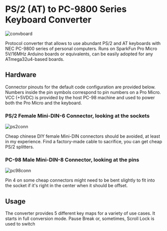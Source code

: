 # PS/2 (AT) to PC-9800 Series Keyboard Converter

![convboard](https://user-images.githubusercontent.com/32784787/202309940-71aa7d5c-1b22-4544-8487-274933973721.png)

Protocol converter that allows to use abundant PS/2 and AT keyboards with NEC PC-9800 series of personal computers. Runs on SparkFun Pro Micro 5V/16MHz Arduino boards or equivalents, can be easily adopted for any ATmega32u4-based boards.

## Hardware

Connector pinouts for the default code configuration are provided below. Numbers inside the pin symbols correspond to pin numbers on a Pro Micro. VCC (+5VDC) is provided by the host PC-98 machine and used to power both the Pro Micro and the keyboard.

### PS/2 Female Mini-DIN-6 Connector, looking at the sockets

![ps2conn](https://user-images.githubusercontent.com/32784787/202313107-ca38b250-b138-4b20-9112-8ef252b5cdd0.png)

Cheap chinese DIY female Mini-DIN connectors should be avoided, at least in my experience. Find a factory-made cable to sacrifice, you can get cheap PS/2 splitters.

### PC-98 Male Mini-DIN-8 Connector, looking at the pins

![pc98conn](https://user-images.githubusercontent.com/32784787/202318302-e30bac6f-4704-455f-a904-82fc18dd5afa.png)

Pin 4 on some cheap connectors might need to be bent slightly to fit into the socket if it's right in the center when it should be offset.

## Usage

The converter provides 5 different key maps for a variety of use cases. It starts in full conversion mode. Pause Break or, sometimes, Scroll Lock is used to switch 
